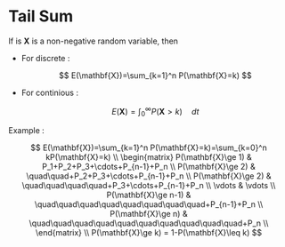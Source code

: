 # **Tail Sum**

If is $\mathbf{X}$ is a non-negative random variable, then

- For discrete :

    $$
    E(\mathbf{X})=\sum_{k=1}^n P(\mathbf{X}=k)
    $$

- For continious :

    $$
    E(\mathbf{X})=\int_0^{\infty} P(\mathbf{X}>k) \quad dt
    $$

Example :

$$
E(\mathbf{X})=\sum_{k=1}^n P(\mathbf{X}=k)=\sum_{k=0}^n kP(\mathbf{X}=k) \\
\begin{matrix}
P(\mathbf{X}\ge 1) & P_1+P_2+P_3+\cdots+P_{n-1}+P_n \\
P(\mathbf{X}\ge 2) & \quad\quad+P_2+P_3+\cdots+P_{n-1}+P_n \\
P(\mathbf{X}\ge 2) & \quad\quad\quad\quad+P_3+\cdots+P_{n-1}+P_n \\
\vdots & \vdots \\
P(\mathbf{X}\ge n-1) & \quad\quad\quad\quad\quad\quad\quad\quad+P_{n-1}+P_n \\
P(\mathbf{X}\ge n) & \quad\quad\quad\quad\quad\quad\quad\quad\quad\quad+P_n \\
\end{matrix} \\
P(\mathbf{X}\ge k) = 1-P(\mathbf{X}\leq k)
$$